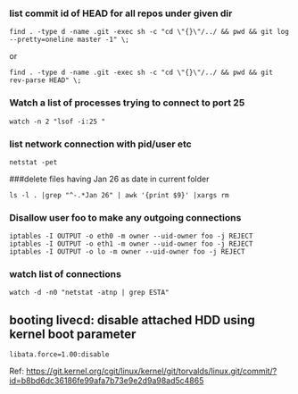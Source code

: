 
### list commit id of HEAD for all repos under given dir
````
find . -type d -name .git -exec sh -c "cd \"{}\"/../ && pwd && git log --pretty=oneline master -1" \;
````
or

```
find . -type d -name .git -exec sh -c "cd \"{}\"/../ && pwd && git rev-parse HEAD" \;
```


### Watch a list of processes trying to connect to port 25
```
watch -n 2 "lsof -i:25 "
```

### list network connection with pid/user etc
```
netstat -pet
```

###delete files having Jan 26 as date in current folder
```
ls -l . |grep "^-.*Jan 26" | awk '{print $9}' |xargs rm
```


### Disallow user foo to make any outgoing connections
```
iptables -I OUTPUT -o eth0 -m owner --uid-owner foo -j REJECT
iptables -I OUTPUT -o eth1 -m owner --uid-owner foo -j REJECT
iptables -I OUTPUT -o lo -m owner --uid-owner foo -j REJECT
```



### watch list of connections
```
watch -d -n0 "netstat -atnp | grep ESTA"
```

## booting livecd: disable attached HDD using kernel boot parameter
```
libata.force=1.00:disable
```
Ref: https://git.kernel.org/cgit/linux/kernel/git/torvalds/linux.git/commit/?id=b8bd6dc36186fe99afa7b73e9e2d9a98ad5c4865

